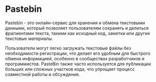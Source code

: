 # Pastebin

Pastebin - это онлайн-сервис для хранения и обмена текстовыми данными, который позволяет пользователям сохранять и делиться фрагментами текста, такими как исходный код, заметки или другие текстовые материалы. 

Пользователи могут легко загружать текстовые файлы без необходимости регистрации, что делает его удобным для быстрого обмена информацией, особенно в сообществах разработчиков и программистов. PasteBin также часто используется для публикации больших или сложных участков кода, что упрощает процесс совместной работы и обсуждения.
